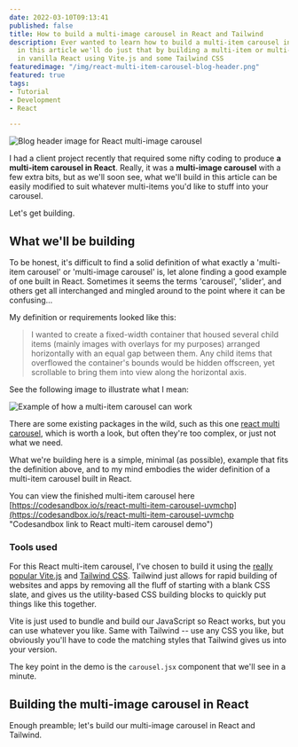 ```yaml
---
date: 2022-03-10T09:13:41
published: false
title: How to build a multi-image carousel in React and Tailwind
description: Ever wanted to learn how to build a multi-item carousel in React? Well,
  in this article we'll do just that by building a multi-item or multi-image carousel
  in vanilla React using Vite.js and some Tailwind CSS
featuredimage: "/img/react-multi-item-carousel-blog-header.png"
featured: true
tags:
- Tutorial
- Development
- React

---
```

![Blog header image for React multi-image carousel](/img/react-multi-item-carousel-blog-header.png "Blog header image for React multi-image carousel")

I had a client project recently that required some nifty coding to produce **a multi-item carousel in React**. Really, it was a **multi-image carousel** with a few extra bits, but as we'll soon see, what we'll build in this article can be easily modified to suit whatever multi-items you'd like to stuff into your carousel. 

Let's get building.

## What we'll be building

To be honest, it's difficult to find a solid definition of what exactly a 'multi-item carousel' or 'multi-image carousel' is, let alone finding a good example of one built in React. Sometimes it seems the terms 'carousel', 'slider', and others get all interchanged and mingled around to the point where it can be confusing...

My definition or requirements looked like this:

> I wanted to create a fixed-width container that housed several child items (mainly images with overlays for my purposes) arranged horizontally with an equal gap between them. Any child items that overflowed the container's bounds would be hidden offscreen, yet scrollable to bring them into view along the horizontal axis.

See the following image to illustrate what I mean:

![Example of how a multi-item carousel can work](/img/muti-item-carousel-example.png "Example of how a multi-item carousel can work")

There are some existing packages in the wild, such as this one [react multi carousel](https://www.npmjs.com/package/react-multi-carousel), which is worth a look, but often they're too complex, or just not what we need. 

What we're building here is a simple, minimal (as possible), example that fits the definition above, and to my mind embodies the wider definition of a multi-item carousel built in React.

You can view the finished multi-item carousel here [https://codesandbox.io/s/react-multi-item-carousel-uvmchp](https://codesandbox.io/s/react-multi-item-carousel-uvmchp "Codesandbox link to React multi-item carousel demo")

### Tools used

For this React multi-item carousel, I've chosen to build it using the [really popular Vite.js](https://vitejs.dev/ "Vite JavaScript bundler") and [Tailwind CSS](https://tailwindcss.com/ "Utility-first CSS framework Tailwind CSS"). Tailwind just allows for rapid building of websites and apps by removing all the fluff of starting with a blank CSS slate, and gives us the utility-based CSS building blocks to quickly put things like this together. 

Vite is just used to bundle and build our JavaScript so React works, but you can use whatever you like. Same with Tailwind -- use any CSS you like, but obviously you'll have to code the matching styles that Tailwind gives us into your version. 

The key point in the demo is the `carousel.jsx` component that we'll see in a minute. 

## Building the multi-image carousel in React

Enough preamble; let's build our multi-image carousel in React and Tailwind.